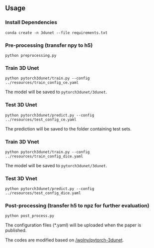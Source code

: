 ## Usage

### Install Dependencies



```
conda create -n 3dunet --file requirements.txt
```

### Pre-processing (transfer npy to h5)

```
python preprocessing.py
```


### Train 3D Unet 

```
python pytorch3dunet/train.py --config ../resources/train_config_ce.yaml

```
The model will be saved to `pytorch3dunet/3dunet`.

### Test 3D Unet

```
python pytorch3dunet/predict.py --config ../resources/test_config_ce.yaml
```

The prediction will be saved to the folder containing test sets.

### Train 3D Vnet

```
python pytorch3dunet/train.py --config ../resources/train_config_dice.yaml
```
The model will be saved to `pytorch3dunet/3dunet`.

### Test 3D Vnet

```
python pytorch3dunet/predict.py --config ../resources/test_config_dice.yaml
```

### Post-processing (transfer h5 to npz for further evaluation)

```
python post_process.py
```

The configuration files (*.yaml) will be uploaded when the paper is published.

The codes are modified based on [/wolny/pytorch-3dunet](https://github.com/wolny/pytorch-3dunet).